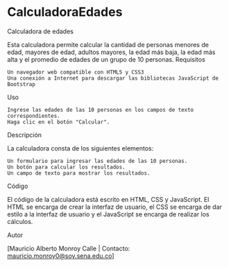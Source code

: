 # CalculadoraEdades
Calculadora de edades

Esta calculadora permite calcular la cantidad de personas menores de edad, mayores de edad, adultos mayores, la edad más baja, la edad más alta y el promedio de edades de un grupo de 10 personas.
Requisitos

    Un navegador web compatible con HTML5 y CSS3
    Una conexión a Internet para descargar las bibliotecas JavaScript de Bootstrap

Uso

    Ingrese las edades de las 10 personas en los campos de texto correspondientes.
    Haga clic en el botón "Calcular".

Descripción

La calculadora consta de los siguientes elementos:

    Un formulario para ingresar las edades de las 10 personas.
    Un botón para calcular los resultados.
    Un campo de texto para mostrar los resultados.

Código

El código de la calculadora está escrito en HTML, CSS y JavaScript. El HTML se encarga de crear la interfaz de usuario, el CSS se encarga de dar estilo a la interfaz de usuario y el JavaScript se encarga de realizar los cálculos.

Autor

[Mauricio Alberto Monroy Calle | Contacto: mauricio.monroy0@soy.sena.edu.co]
